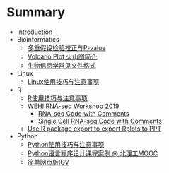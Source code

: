# Summary

* [Introduction](README.md)
* Bioinformatics
  * [多重假设检验校正与P-value](bioinfo/p-value.md)
  * [Volcano Plot 火山图简介](bioinfo/volcano-plot.md)
  * [生物信息学常见文件格式](bioinfo/file-format.md)
* Linux
  * [Linux使用技巧与注意事项](linux/linux-tips.md)
* R
  * [R使用技巧与注意事项](R/R-tips.md)
  * [WEHI RNA-seq Workshop 2019](R/WEHI-intro2019.md)
    * [RNA-seq Code with Comments](R/WEHI-RNAseq.md)
    * [Single Cell RNA-seq Code with Comments](R/WEHI-scRNAseq.md)
  * [Use R package export to export Rplots to PPT](R/graph2ppt.md)
* Python
  * [Python使用技巧与注意事项](python/python-tips.md)
  * [Python语言程序设计课程案例 @ 北理工MOOC](python/python-mooc-BIT.md)
  * [简单网页版IGV](python/python-igv.md)




